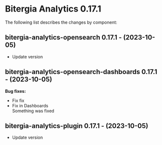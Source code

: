 # Bitergia Analytics 0.17.1
The following list describes the changes by component:

  ## bitergia-analytics-opensearch 0.17.1 - (2023-10-05)
  
  * Update version
## bitergia-analytics-opensearch-dashboards 0.17.1 - (2023-10-05)

**Bug fixes:**

 * Fix fix
 * Fix in Dashboards\
   Something was fixed

  ## bitergia-analytics-plugin 0.17.1 - (2023-10-05)
  
  * Update version
